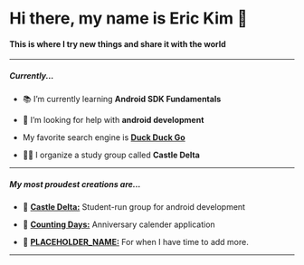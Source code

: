 <h1 align="left">Hi there, my name is Eric Kim 👋</h1>
<h4 align="left">This is where I try new things and share it with the world</h4>

***
<h5 align="left">Currently...</h5>

- 📚 I’m currently learning **Android SDK Fundamentals**

- 🤔 I’m looking for help with **android development**
- My favorite search engine is [**Duck Duck Go**](https://duckduckgo.com)

- 👨‍💻 I organize a study group called **Castle Delta**
 
***

<h5 align="left">My most proudest creations are...</h5>

- 📌 [**Castle Delta:**](https://github.com/Castle-Delta) Student-run group for android development

- 📌 [**Counting Days:**](https://www.youtube.com/watch?v=viF7DZj9VJ4) Anniversary calender application

- 📌 [**PLACEHOLDER_NAME:**](https://www.youtube.com/watch?v=viF7DZj9VJ4) For when I have time to add more.
  
***
